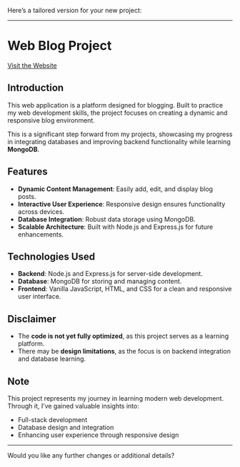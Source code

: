 Here’s a tailored version for your new project:

---

# Web Blog Project  

[Visit the Website](https://webblog-repo.onrender.com/)  

## Introduction  
This web application is a platform designed for blogging. Built to practice my web development skills, the project focuses on creating a dynamic and responsive blog environment.  

This is a significant step forward from my projects, showcasing my progress in integrating databases and improving backend functionality while learning **MongoDB**.  

## Features  
- **Dynamic Content Management**: Easily add, edit, and display blog posts.  
- **Interactive User Experience**: Responsive design ensures functionality across devices.  
- **Database Integration**: Robust data storage using MongoDB.  
- **Scalable Architecture**: Built with Node.js and Express.js for future enhancements.  

## Technologies Used  
- **Backend**: Node.js and Express.js for server-side development.  
- **Database**: MongoDB for storing and managing content.  
- **Frontend**: Vanilla JavaScript, HTML, and CSS for a clean and responsive user interface.  

## Disclaimer  
- The **code is not yet fully optimized**, as this project serves as a learning platform.  
- There may be **design limitations**, as the focus is on backend integration and database learning.  

## Note  
This project represents my journey in learning modern web development. Through it, I’ve gained valuable insights into:  
- Full-stack development  
- Database design and integration  
- Enhancing user experience through responsive design  

---

Would you like any further changes or additional details?
